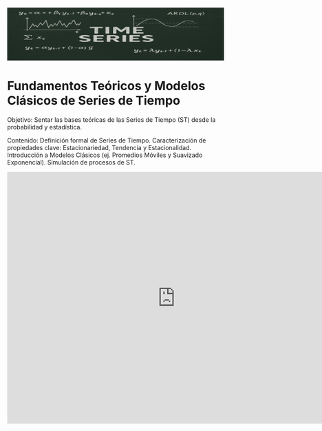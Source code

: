 ![banner2](images/banner2.png ':class=banner-image')

# Fundamentos Teóricos y Modelos Clásicos de Series de Tiempo 

Objetivo: Sentar las bases teóricas de las Series de Tiempo (ST) desde la probabilidad y estadística.

Contenido: Definición formal de Series de Tiempo. Caracterización de propiedades clave: Estacionariedad, Tendencia y Estacionalidad. Introducción a Modelos Clásicos (ej. Promedios Móviles y Suavizado Exponencial). Simulación de procesos de ST.


<div class="video-container-4by3"><iframe width="780" height="585" src="https://www.youtube.com/watch?v=KJsveFYG7Wg" frameborder="0" allow="accelerometer; autoplay; encrypted-media; gyroscope; picture-in-picture" allowfullscreen></iframe></div>
